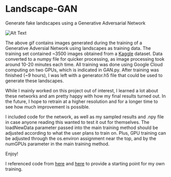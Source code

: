 # Landscape-GAN
Generate fake landscapes using a Generative Adversarial Network

![Alt Text](https://media.giphy.com/media/f6P4SEJUPdRuKtHE9p/giphy.gif)

The above gif contains images generated during the training of a Generative Adversial Network using landscapes as training data. The training set contained ~3500 images obtained from a [Kaggle](https://www.kaggle.com/arnaud58/landscape-pictures) dataset. Data converted to a numpy file for quicker processing, as image processing took around 10-20 minutes each time. All training was done using Google Cloud computing on two GPUs, which is indicated in GAN.py. After training was finished (~9 hours), I was left with a generator.h5 file that could be used to generate these landscapes.

While I mainly worked on this project out of interest, I learned a lot about these networks and am pretty happy with how my final results turned out. In the future, I hope to retrain at a higher resolution and for a longer time to see how much improvement is possible.

I included code for the network, as well as my sampled results and .npy file in case anyone reading this wanted to test it out for themselves. The loadNewData parameter passed into the main training method should be adjusted according to what the user plans to train on. Plus, GPU training can be adjusted through the os.environ assignment near the top, and by the numGPUs parameter in the main training method.

Enjoy!

I referenced code from [here](https://github.com/jeffheaton/t81_558_deep_learning/blob/master/t81_558_class_07_2_Keras_gan.ipynb) and [here](https://skymind.ai/wiki/generative-adversarial-network-gan) to provide a starting point for my own training.
